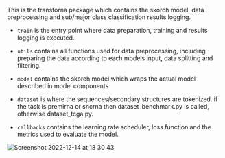 This is the transforna package which contains the skorch model, data preprocessing and sub/major class classification results logging.

- `train` is the entry point where data preparation, training and results logging is executed.

- `utils` contains all functions used for data preprocessing, including preparing the data according to each models input, data splitting and filtering.

- `model` contains the skorch model which wraps the actual model described in model components

- `dataset` is where the sequences/secondary structures are tokenized. if the task is premirna or sncrna then dataset_benchmark.py is called, otherwise dataset_tcga.py.

- `callbacks` contains the learning rate scheduler, loss function and the metrics used to evaluate the model.

![Screenshot 2022-12-14 at 18 30 43](https://user-images.githubusercontent.com/82571392/207665995-cae86d2d-78a0-498a-9504-2397aa2da344.png)
